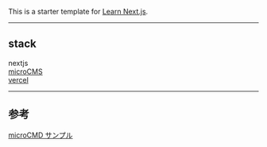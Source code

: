 This is a starter template for [Learn Next.js](https://nextjs.org/learn).

---

## stack

nextjs  
[microCMS](https://blog.microcms.io/)  
[vercel](https://vercel.com/)

---

## 参考

[microCMD サンプル](https://blog.microcms.io/microcms-next-jamstack-blog/)
